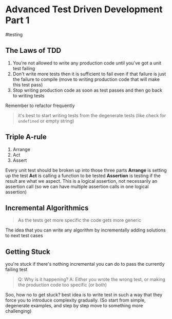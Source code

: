 # Advanced Test Driven Development Part 1
#testing

## The Laws of TDD

1. You're not allowed to write any production code until you've got a unit test failing
2. Don't write more tests then it is sufficient to fail even if that failure is just the failure to compile
(move to writing production code that will make this test pass)
3. Stop writing production code as soon as test passes and then go back to writing tests

Remember to refactor frequently

> it's best to start writing tests from the degenerate tests (like check for `undefined` or empty string)

## Triple A-rule

1. Arrange
2. Act
3. Assert

Every unit test should be broken up into those three parts
**Arrange** is setting up the test
**Act** is calling a function to be tested
**Assertion** is testing if the result are what we aspect. This is a logical assertion,
not necessarily an assertion call (so we can have multiple assertion calls in one logical assertion)

## Incremental Algorithmics

>As the tests get more specific the code gets more generic

The idea that you can write any algorithm by incrementally adding solutions to next test cases

## Getting Stuck

you're stuck if there's nothing incremental you can do to pass the currently failing test

>Q: Why is it happening?
>A: Either you wrote the wrong test, or making the production code too specific (or both)

Soo, how no to get stuck?
best idea is to write test in such a way that they force you to introduce complexity gradually.
(So start from simple, degenerate examples, and step by step move to something more challenging)
